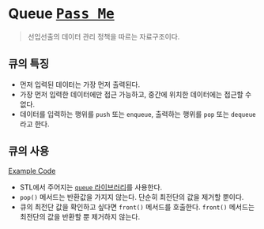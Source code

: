 # Queue <kbd>[Pass Me](./queue.h)</kbd>

> 선입선출의 데이터 관리 정책을 따르는 자료구조이다.

## 큐의 특징

- 먼저 입력된 데이터는 가장 먼저 출력된다.
- 가장 먼저 입력한 데이터에만 접근 가능하고, 중간에 위치한 데이터에는 접근할 수 없다.
- 데이터를 입력하는 행위를 `push` 또는 `enqueue`, 출력하는 행위를 `pop` 또는 `dequeue`라고 한다.

## 큐의 사용

[Example Code](./queue.cc)

- STL에서 주어지는 [`queue` 라이브러리](https://en.cppreference.com/w/cpp/container/queue)를 사용한다.
- `pop()` 메서드는 반환값을 가지지 않는다. 단순히 최전단의 값을 제거할 뿐이다.
- 큐의 최전단 값을 확인하고 싶다면 `front()` 메서드를 호출한다. `front()` 메서드는 최전단의 값을 반환할 뿐 제거하지 않는다.
